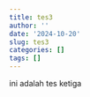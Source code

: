 ```yaml
---
title: tes3
author: ''
date: '2024-10-20'
slug: tes3
categories: []
tags: []
---
```

ini adalah tes ketiga

